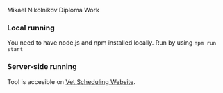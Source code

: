Mikael Nikolnikov Diploma Work

### Local running
You need to have node.js and npm installed locally.
Run by using `npm run start`

### Server-side running
Tool is accesible on [Vet Scheduling Website](https://nikolnikofftheoriginal.github.io/vet-scheduling-tool/).